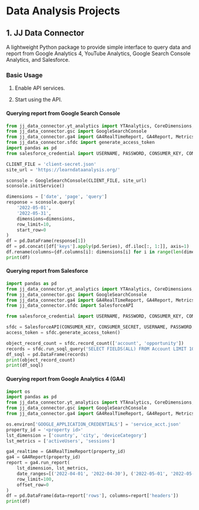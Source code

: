# Data Analysis Projects

## 1. JJ Data Connector
A lightweight Python package to provide simple interface to query data and report from Google Analytics 4, YouTube Analytics, Google Search Console Analytics, and Salesforce.

### Basic Usage
1. Enable API services.

3. Start using the API.

#### Querying report from Google Search Console

```Python
from jj_data_connector.yt_analytics import YTAnalytics, CoreDimensions, SubDimensions, CoreMetrics, SubMetrics
from jj_data_connector.gsc import GoogleSearchConsole
from jj_data_connector.ga4 import GA4RealTimeReport, GA4Report, Metrics, Dimensions
from jj_data_connector.sfdc import generate_access_token
import pandas as pd
from salesforce_credential import USERNAME, PASSWORD, CONSUMER_KEY, CONSUMER_SECRET, DOMAIN_NAME

CLIENT_FILE = 'client-secret.json'
site_url = 'https://learndataanalysis.org/'

sconsole = GoogleSearchConsole(CLIENT_FILE, site_url)
sconsole.initService()

dimensions = ['date', 'page', 'query']
response = sconsole.query(
    '2022-05-01',
    '2022-05-31',
    dimensions=dimensions,
    row_limit=10,
    start_row=0
)
df = pd.DataFrame(response[1])
df = pd.concat([df['keys'].apply(pd.Series), df.iloc[:, 1:]], axis=1)
df.rename(columns={df.columns[i]: dimensions[i] for i in range(len(dimensions))}, inplace=True)
print(df)
```

#### Querying report from Salesforce

```python
import pandas as pd
from jj_data_connector.yt_analytics import YTAnalytics, CoreDimensions, SubDimensions, CoreMetrics, SubMetrics
from jj_data_connector.gsc import GoogleSearchConsole
from jj_data_connector.ga4 import GA4RealTimeReport, GA4Report, Metrics, Dimensions
from jj_data_connector.sfdc import SalesforceAPI

from salesforce_credential import USERNAME, PASSWORD, CONSUMER_KEY, CONSUMER_SECRET, DOMAIN_NAME

sfdc = SalesforceAPI(CONSUMER_KEY, CONSUMER_SECRET, USERNAME, PASSWORD, DOMAIN_NAME)
access_token = sfdc.generate_access_token()

object_record_count = sfdc.record_count(['account', 'opportunity'])
records = sfdc.run_soql_query('SELECT FIELDS(ALL) FROM Account LIMIT 10')
df_soql = pd.DataFrame(records)
print(object_record_count)
print(df_soql)
```

#### Querying report from Google Analytics 4 (GA4)

```python
import os
import pandas as pd
from jj_data_connector.yt_analytics import YTAnalytics, CoreDimensions, SubDimensions, CoreMetrics, SubMetrics
from jj_data_connector.gsc import GoogleSearchConsole
from jj_data_connector.ga4 import GA4RealTimeReport, GA4Report, Metrics, Dimensions

os.environ['GOOGLE_APPLICATION_CREDENTIALS'] = 'service_acct.json'  
property_id = '<property id>'
lst_dimension = ['country', 'city', 'deviceCategory']
lst_metrics = ['activeUsers', 'sessions']

ga4_realtime = GA4RealTimeReport(property_id)
ga4 = GA4Report(property_id)
report = ga4.run_report(
    lst_dimension, lst_metrics, 
    date_ranges=[('2022-04-01', '2022-04-30'), ('2022-05-01', '2022-05-31')], 
    row_limit=100,
    offset_row=0
)
df = pd.DataFrame(data=report['rows'], columns=report['headers'])
print(df)

```
